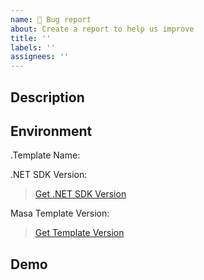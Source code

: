 ```yaml
---
name: 🐞 Bug report
about: Create a report to help us improve
title: ''
labels: ''
assignees: ''
---
```


## Description

<!--Please describe your problem-->

## Environment

.Template Name: <!--masab、masabp、masabw、masafx-->

.NET SDK Version:

> [Get .NET SDK Version](https://learn.microsoft.com/en-us/dotnet/core/install/how-to-detect-installed-versions)

Masa Template Version: 

> [Get Template Version](../../README.md)


## Demo

<!--If it is convenient, provide a reproducible Demo to help solve the problem faster-->